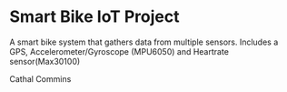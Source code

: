 # Smart Bike IoT Project

A smart bike system that gathers data from multiple sensors. Includes a GPS, Accelerometer/Gyroscope (MPU6050) and Heartrate sensor(Max30100)

Cathal Commins
